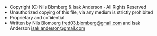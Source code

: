 * Copyright (C) Nils Blomberg & Isak Anderson - All Rights Reserved
* Unauthorized copying of this file, via any medium is strictly prohibited
* Proprietary and cofidential
* Written by Nils Blomberg <fred03.blomberg@gmail.com> and Isak Anderson isak.anderson@gmail.com

